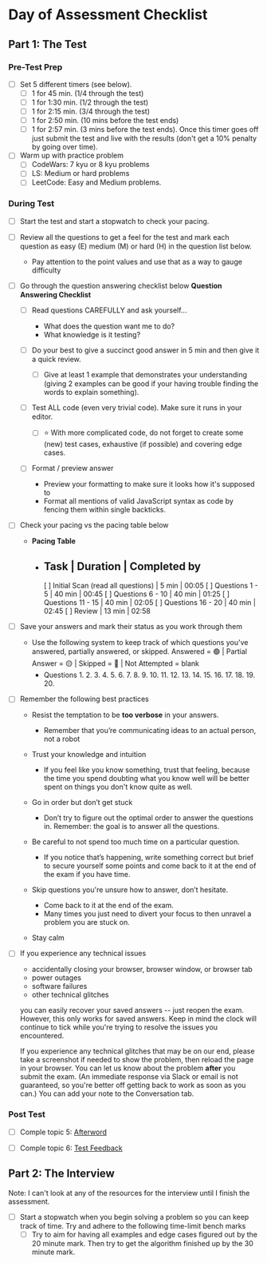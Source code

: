# Day of Assessment Checklist
## Part 1: The Test
### Pre-Test Prep
- [ ] Set 5 different timers (see below).
	- [ ] 1 for 45 min. (1/4 through the test)
	- [ ] 1 for 1:30 min. (1/2 through the test)
	- [ ] 1 for 2:15 min. (3/4 through the test)
	- [ ] 1 for 2:50 min. (10 mins before the test ends)
	- [ ] 1 for 2:57 min. (3 mins before the test ends). Once this timer goes off just submit the test and live with the results (don't get a 10% penalty by going over time).

- [ ] Warm up with practice problem
	- [ ] CodeWars: 7 kyu or 8 kyu problems
	- [ ] LS: Medium or hard problems
	- [ ] LeetCode: Easy and Medium problems.
	
### During Test
- [ ] Start the test and start a stopwatch to check your pacing.
      
- [ ] Review all the questions to get a feel for the test and mark each question as easy (E) medium (M) or hard (H) in the question list below.
	- Pay attention to the point values and use that as a way to gauge difficulty
	  
- [ ] Go through the question answering checklist below
      **Question Answering Checklist**
	- [ ] Read questions CAREFULLY and ask yourself...
		- What does the question want me to do?
		- What knowledge is it testing?
		  
	- [ ] Do your best to give a succinct good answer in 5 min and then give it a quick review.
		- [ ] Give at least 1 example that demonstrates your understanding (giving 2 examples can be good if your having trouble finding the words to explain something).
	      
	- [ ] Test ALL code (even very trivial code). Make sure it runs in your editor.
		- [ ] ⭐️ With more complicated code, do not forget to create some (new) test cases, exhaustive (if possible) and covering edge cases.
	      
	- [ ] Format / preview answer
		- Preview your formatting to make sure it looks how it's supposed to
		- Format all mentions of valid JavaScript syntax as code by fencing them within single backticks.
	  
- [ ] Check your pacing vs the pacing table below
	- **Pacing Table**
		- Task                                                    | Duration      | Completed by
		  -----------------------------------------------------------------------
		  [ ] Initial Scan (read all questions)   | 5 min            | 00:05
		  [ ] Questions 1 - 5                              | 40 min          | 00:45
		  [ ] Questions 6 - 10                            | 40 min          | 01:25
		  [ ] Questions 11 - 15                           | 40 min          | 02:05
		  [ ] Questions 16 - 20                          | 40 min          | 02:45
		  [ ] Review                                             | 13 min          | 02:58
	  
- [ ] Save your answers and mark their status as you work through them
	- Use the following system to keep track of which questions you've answered, partially answered, or skipped.
	  Answered = 🟢   |  Partial Answer = 🟡  |  Skipped = 🔴  | Not Attempted = blank
	  - Questions
		1. 
		2. 
		3. 
		4. 
		5. 
		6. 
		7. 
		8. 
		9. 
		10. 
		11. 
		12. 
		13. 
		14. 
		15. 
		16. 
		17. 
		18. 
		19. 
		20. 

	  
- [ ] Remember the following best practices
	- Resist the temptation to be **too verbose** in your answers.
		- Remember that you’re communicating ideas to an actual person, not a robot
		  
	- Trust your knowledge and intuition
		- If you feel like you know something, trust that feeling, because the time you spend doubting what you know well will be better spent on things you don't know quite as well.
	  
	- Go in order but don’t get stuck
		- Don’t try to figure out the optimal order to answer the questions in. Remember: the goal is to answer all the questions.
		  
	- Be careful to not spend too much time on a particular question. 
		- If you notice that’s happening, write something correct but brief to secure yourself some points and come back to it at the end of the exam if you have time. 
		  
	- Skip questions you're unsure how to answer, don’t hesitate.
		- Come back to it at the end of the exam.
		- Many times you just need to divert your focus to then unravel a problem you are stuck on.

	- Stay calm
	
- [ ] If you experience any technical issues
	-   accidentally closing your browser, browser window, or browser tab
	-   power outages
	-   software failures
	-   other technical glitches
		
	you can easily recover your saved answers -- just reopen the exam. However, this only works for saved answers. Keep in mind the clock will continue to tick while you're trying to resolve the issues you encountered.
	
	If you experience any technical glitches that may be on our end, please take a screenshot if needed to show the problem, then reload the page in your browser. You can let us know about the problem **after** you submit the exam. (An immediate response via Slack or email is not guaranteed, so you're better off getting back to work as soon as you can.) You can add your note to the Conversation tab.

### Post Test
- [ ] Comple topic 5: [Afterword](https://launchschool.com/lessons/cdfe3681/assignments)
- [ ] Comple topic 6: [Test Feedback](https://launchschool.com/lessons/cdfe3681/assignments)





## Part 2: The Interview
Note: I can't look at any of the resources for the interview until I finish the assessment.
- [ ] Start a stopwatch when you begin solving a problem so you can keep track of time. Try and adhere to the following time-limit bench marks
	- [ ] Try to aim for having all examples and edge cases figured out by the 20 minute mark. Then try to get the algorithm finished up by the 30 minute mark.